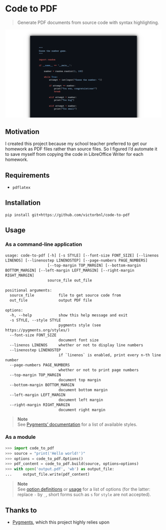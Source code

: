 # Code to PDF

> Generate PDF documents from source code with syntax highlighting.

<p align="center">
    <img src=".readme/screenshot.png">
</p>

## Motivation

I created this project because my school teacher preferred to get our homework as PDF files rather than source files. So I figured I’d automate it to save myself from copying the code in LibreOffice Writer for each homework.

## Requirements

- `pdflatex`

## Installation

```
pip install git+https://github.com/victorbnl/code-to-pdf
```

## Usage

### As a command-line application

```
usage: code-to-pdf [-h] [-s STYLE] [--font-size FONT_SIZE] [--linenos LINENOS] [--linenostep LINENOSTEP] [--page-numbers PAGE_NUMBERS]
                   [--top-margin TOP_MARGIN] [--bottom-margin BOTTOM_MARGIN] [--left-margin LEFT_MARGIN] [--right-margin RIGHT_MARGIN]
                   source_file out_file

positional arguments:
  source_file           file to get source code from
  out_file              output PDF file

options:
  -h, --help            show this help message and exit
  -s STYLE, --style STYLE
                        pygments style (see https://pygments.org/styles/)
  --font-size FONT_SIZE
                        document font size
  --linenos LINENOS     whether or not to display line numbers
  --linenostep LINENOSTEP
                        if `linenos` is enabled, print every n-th line number
  --page-numbers PAGE_NUMBERS
                        whether or not to print page numbers
  --top-margin TOP_MARGIN
                        document top margin
  --bottom-margin BOTTOM_MARGIN
                        document bottom margin
  --left-margin LEFT_MARGIN
                        document left margin
  --right-margin RIGHT_MARGIN
                        document right margin
```

> **Note**<br>
> See [Pygments’ documentation](https://pygments.org/styles/) for a list of available styles.

### As a module

```python
>>> import code_to_pdf
>>> source = "print('Hello world!')"
>>> options = code_to_pdf.Options()
>>> pdf_content = code_to_pdf.build(source, options=options)
>>> with open('output.pdf', 'wb') as output_file:
...     output_file.write(pdf_content)
```

> **Note**<br>
> See [option definitions](https://github.com/victorbnl/code-to-pdf/blob/main/code_to_pdf/options/__init__.py) or [usage](#as-a-command-line-application) for a list of options (for the latter: replace `-` by `_`, short forms such as `s` for `style` are not accepted).

## Thanks to

- [Pygments](https://pygments.org/), which this project highly relies upon
